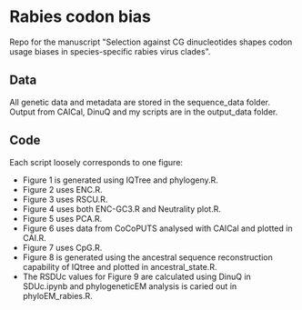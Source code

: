 # Rabies codon bias

Repo for the manuscript "Selection against CG dinucleotides shapes codon usage biases in species-specific rabies virus clades". 

## Data

All genetic data and metadata are stored in the sequence_data folder. Output from CAICal, DinuQ and my scripts are in the output_data folder.

## Code

Each script loosely corresponds to one figure:

- Figure 1 is generated using IQTree and phylogeny.R.
- Figure 2 uses ENC.R.
- Figure 3 uses RSCU.R.
- Figure 4 uses both ENC-GC3.R and Neutrality plot.R.
- Figure 5 uses PCA.R.
- Figure 6 uses data from CoCoPUTS analysed with CAICal and plotted in CAI.R.
- Figure 7 uses CpG.R.
- Figure 8 is generated using the ancestral sequence reconstruction capability of IQtree and plotted in ancestral_state.R.
- The RSDUc values for Figure 9 are calculated using DinuQ in SDUc.ipynb and phylogeneticEM analysis is caried out in phyloEM_rabies.R.

